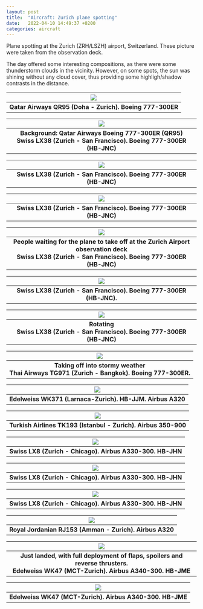 ```yaml
---
layout: post
title:  "Aircraft: Zurich plane spotting"
date:   2022-04-10 14:49:37 +0200
categories: aircraft
---
```


Plane spotting at the Zurich (ZRH/LSZH) airport, Switzerland. These picture were taken from the observation deck.

The day offered some interesting compositions, as there were some thunderstorm clouds in the vicinity. However, on some spots, the sun was shining without any cloud cover, thus providing some highligh/shadow contrasts in the distance.

| ![](/photos/assets/2022-04-09/DSC03383.jpg) |
|:--:|
| <b>Qatar Airways QR95 (Doha - Zurich). Boeing 777-300ER</b>|

| ![](/photos/assets/2022-04-09/DSC03392.jpg) |
|:--:|
| <b>Background: Qatar Airways Boeing 777-300ER (QR95) <br>Swiss LX38 (Zurich - San Francisco). Boeing 777-300ER (HB-JNC)</b>|

| ![](/photos/assets/2022-04-09/DSC03394.jpg) |
|:--:|
| <b>Swiss LX38 (Zurich - San Francisco). Boeing 777-300ER (HB-JNC)</b>|

| ![](/photos/assets/2022-04-09/DSC03397.jpg) |
|:--:|
| <b>Swiss LX38 (Zurich - San Francisco). Boeing 777-300ER (HB-JNC)</b>|

| ![](/photos/assets/2022-04-09/DSC03415.jpg) |
|:--:|
| <b>People waiting for the plane to take off at the Zurich Airport observation deck <br>Swiss LX38 (Zurich - San Francisco). Boeing 777-300ER (HB-JNC)</b>|

| ![](/photos/assets/2022-04-09/DSC03423.jpg) |
|:--:|
| <b>Swiss LX38 (Zurich - San Francisco). Boeing 777-300ER (HB-JNC).</b>|

| ![](/photos/assets/2022-04-09/DSC03440.jpg) |
|:--:|
| <b>Rotating <br>Swiss LX38 (Zurich - San Francisco). Boeing 777-300ER (HB-JNC)</b>|

| ![](/photos/assets/2022-04-09/DSC03445.jpg) |
|:--:|
| <b>Taking off into stormy weather <br>Thai Airways TG971 (Zurich - Bangkok). Boeing 777-300ER.</b>|

| ![](/photos/assets/2022-04-09/DSC03450.jpg) |
|:--:|
| <b>Edelweiss WK371 (Larnaca-Zurich). HB-JJM. Airbus A320</b>|

| ![](/photos/assets/2022-04-09/DSC03464.jpg) |
|:--:|
| <b>Turkish Airlines TK193 (Istanbul - Zurich). Airbus 350-900</b>|

| ![](/photos/assets/2022-04-09/DSC03489.jpg) |
|:--:|
| <b>Swiss LX8 (Zurich - Chicago). Airbus A330-300. HB-JHN</b>|

| ![](/photos/assets/2022-04-09/DSC03495.jpg) |
|:--:|
| <b>Swiss LX8 (Zurich - Chicago). Airbus A330-300. HB-JHN</b>|

| ![](/photos/assets/2022-04-09/DSC03513.jpg) |
|:--:|
| <b>Swiss LX8 (Zurich - Chicago). Airbus A330-300. HB-JHN</b>|

| ![](/photos/assets/2022-04-09/DSC03550.jpg) |
|:--:|
| <b>Royal Jordanian RJ153 (Amman - Zurich). Airbus A320</b>|

| ![](/photos/assets/2022-04-09/DSC03564.jpg) |
|:--:|
| <b>Just landed, with full deployment of flaps, spoilers and reverse thrusters. <br>Edelweiss WK47 (MCT-Zurich). Airbus A340-300. HB-JME</b>|

| ![](/photos/assets/2022-04-09/DSC03579.jpg) |
|:--:|
| <b>Edelweiss WK47 (MCT-Zurich). Airbus A340-300. HB-JME</b>|